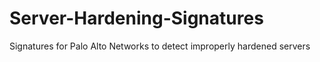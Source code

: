 # Server-Hardening-Signatures
Signatures for Palo Alto Networks to detect improperly hardened servers
